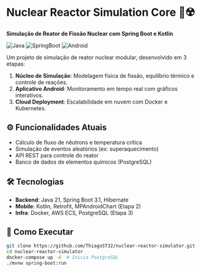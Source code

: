 # Nuclear Reactor Simulation Core 🚀☢️  

**Simulação de Reator de Fissão Nuclear com Spring Boot e Kotlin**  

![Java](https://img.shields.io/badge/Java-17%2F21-orange)
![SpringBoot](https://img.shields.io/badge/Spring%20Boot-3.1-blue)
![Android](https://img.shields.io/badge/Android-Kotlin-green)

Um projeto de simulação de reator nuclear modular, desenvolvido em 3 etapas:  
1. **Núcleo de Simulação**: Modelagem física de fissão, equilíbrio térmico e controle de reações.  
2. **Aplicativo Android**: Monitoramento em tempo real com gráficos interativos.  
3. **Cloud Deployment**: Escalabilidade em nuvem com Docker e Kubernetes.  

## ⚙️ Funcionalidades Atuais  
- Cálculo de fluxo de nêutrons e temperatura crítica  
- Simulação de eventos aleatórios (ex: superaquecimento)  
- API REST para controle do reator  
- Banco de dados de elementos químicos (PostgreSQL)  

## 🛠️ Tecnologias  
- **Backend**: Java 21, Spring Boot 3.1, Hibernate  
- **Mobile**: Kotlin, Retrofit, MPAndroidChart (Etapa 2)  
- **Infra**: Docker, AWS ECS, PostgreSQL (Etapa 3)  

## 🚀 Como Executar  
```bash  
git clone https://github.com/ThiagoST32/nuclear-reactor-simulator.git
cd nuclear-reactor-simulator  
docker-compose up -d  # Inicia PostgreSQL  
./mvnw spring-boot:run  
